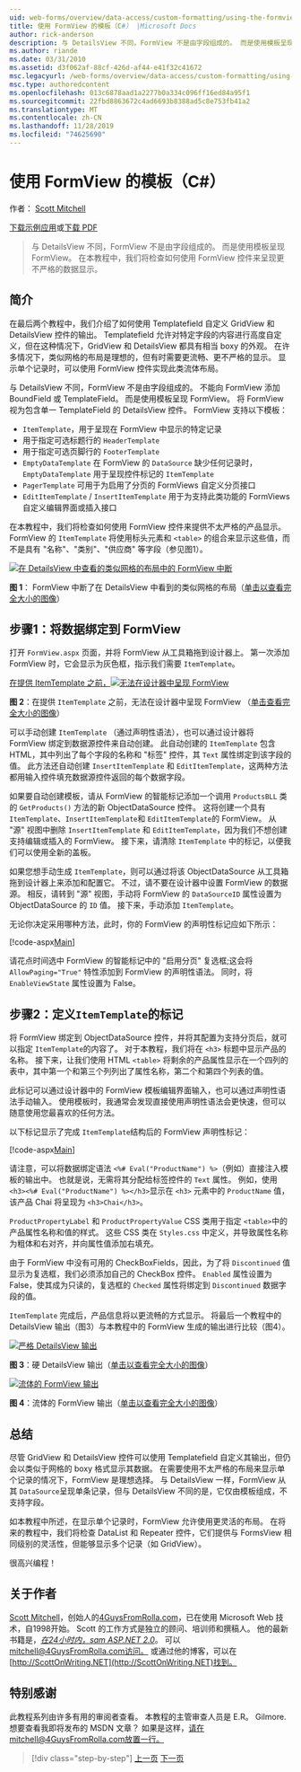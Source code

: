```yaml
---
uid: web-forms/overview/data-access/custom-formatting/using-the-formview-s-templates-cs
title: 使用 FormView 的模板（C#） |Microsoft Docs
author: rick-anderson
description: 与 DetailsView 不同，FormView 不是由字段组成的。 而是使用模板呈现 FormView。 在本教程中，我们将使用 F 。
ms.author: riande
ms.date: 03/31/2010
ms.assetid: d3f062af-88cf-426d-af44-e41f32c41672
msc.legacyurl: /web-forms/overview/data-access/custom-formatting/using-the-formview-s-templates-cs
msc.type: authoredcontent
ms.openlocfilehash: 013c6878aad1a2277b0a334c096ff16ed84a95f1
ms.sourcegitcommit: 22fbd8863672c4ad6693b8388ad5c8e753fb41a2
ms.translationtype: MT
ms.contentlocale: zh-CN
ms.lasthandoff: 11/28/2019
ms.locfileid: "74625690"
---
```

# <a name="using-the-formviews-templates-c"></a>使用 FormView 的模板（C#）

作者： [Scott Mitchell](https://twitter.com/ScottOnWriting)

[下载示例应用](https://download.microsoft.com/download/9/6/9/969e5c94-dfb6-4e47-9570-d6d9e704c3c1/ASPNET_Data_Tutorial_14_CS.exe)或[下载 PDF](using-the-formview-s-templates-cs/_static/datatutorial14cs1.pdf)

> 与 DetailsView 不同，FormView 不是由字段组成的。 而是使用模板呈现 FormView。 在本教程中，我们将检查如何使用 FormView 控件来呈现更不严格的数据显示。

## <a name="introduction"></a>简介

在最后两个教程中，我们介绍了如何使用 Templatefield 自定义 GridView 和 DetailsView 控件的输出。 Templatefield 允许对特定字段的内容进行高度自定义，但在这种情况下，GridView 和 DetailsView 都具有相当 boxy 的外观。 在许多情况下，类似网格的布局是理想的，但有时需要更流畅、更不严格的显示。 显示单个记录时，可以使用 FormView 控件实现此类流体布局。

与 DetailsView 不同，FormView 不是由字段组成的。 不能向 FormView 添加 BoundField 或 TemplateField。 而是使用模板呈现 FormView。 将 FormView 视为包含单一 TemplateField 的 DetailsView 控件。 FormView 支持以下模板：

- `ItemTemplate`，用于呈现在 FormView 中显示的特定记录
- 用于指定可选标题行的 `HeaderTemplate`
- 用于指定可选页脚行的 `FooterTemplate`
- `EmptyDataTemplate` 在 FormView 的 `DataSource` 缺少任何记录时，`EmptyDataTemplate` 用于呈现控件标记的 `ItemTemplate`
- `PagerTemplate` 可用于为启用了分页的 FormViews 自定义分页接口
- `EditItemTemplate` / `InsertItemTemplate` 用于为支持此类功能的 FormViews 自定义编辑界面或插入接口

在本教程中，我们将检查如何使用 FormView 控件来提供不太严格的产品显示。 FormView 的 `ItemTemplate` 将使用标头元素和 `<table>` 的组合来显示这些值，而不是具有 "名称"、"类别"、"供应商" 等字段（参见图1）。

[![在 DetailsView 中查看的类似网格的布局中的 FormView 中断](using-the-formview-s-templates-cs/_static/image2.png)](using-the-formview-s-templates-cs/_static/image1.png)

**图 1**： FormView 中断了在 DetailsView 中看到的类似网格的布局（[单击以查看完全大小的图像](using-the-formview-s-templates-cs/_static/image3.png)）

## <a name="step-1-binding-the-data-to-the-formview"></a>步骤1：将数据绑定到 FormView

打开 `FormView.aspx` 页面，并将 FormView 从工具箱拖到设计器上。 第一次添加 FormView 时，它会显示为灰色框，指示我们需要 `ItemTemplate`。

[在提供 ItemTemplate 之前，![无法在设计器中呈现 FormView](using-the-formview-s-templates-cs/_static/image5.png)](using-the-formview-s-templates-cs/_static/image4.png)

**图 2**：在提供 `ItemTemplate` 之前，无法在设计器中呈现 FormView （[单击查看完全大小的图像](using-the-formview-s-templates-cs/_static/image6.png)）

可以手动创建 `ItemTemplate` （通过声明性语法），也可以通过设计器将 FormView 绑定到数据源控件来自动创建。 此自动创建的 `ItemTemplate` 包含 HTML，其中列出了每个字段的名称和 "标签" 控件，其 `Text` 属性绑定到该字段的值。 此方法还自动创建 `InsertItemTemplate` 和 `EditItemTemplate`，这两种方法都用输入控件填充数据源控件返回的每个数据字段。

如果要自动创建模板，请从 FormView 的智能标记添加一个调用 `ProductsBLL` 类的 `GetProducts()` 方法的新 ObjectDataSource 控件。 这将创建一个具有 `ItemTemplate`、`InsertItemTemplate`和 `EditItemTemplate`的 FormView。 从 "源" 视图中删除 `InsertItemTemplate` 和 `EditItemTemplate`，因为我们不想创建支持编辑或插入的 FormView。 接下来，请清除 `ItemTemplate` 中的标记，以便我们可以使用全新的盖板。

如果您想手动生成 `ItemTemplate`，则可以通过将该 ObjectDataSource 从工具箱拖到设计器上来添加和配置它。 不过，请不要在设计器中设置 FormView 的数据源。 相反，请转到 "源" 视图，手动将 FormView 的 `DataSourceID` 属性设置为 ObjectDataSource 的 `ID` 值。 接下来，手动添加 `ItemTemplate`。

无论你决定采用哪种方法，此时，你的 FormView 的声明性标记应如下所示：

[!code-aspx[Main](using-the-formview-s-templates-cs/samples/sample1.aspx)]

请花点时间选中 FormView 的智能标记中的 "启用分页" 复选框;这会将 `AllowPaging="True"` 特性添加到 FormView 的声明性语法。 同时，将 `EnableViewState` 属性设置为 False。

## <a name="step-2-defining-theitemtemplates-markup"></a>步骤2：定义`ItemTemplate`的标记

将 FormView 绑定到 ObjectDataSource 控件，并将其配置为支持分页后，就可以指定 `ItemTemplate`的内容了。 对于本教程，我们将在 `<h3>` 标题中显示产品的名称。 接下来，让我们使用 HTML `<table>` 将剩余的产品属性显示在一个四列的表中，其中第一个和第三个列列出了属性名称，第二个和第四个列表的值。

此标记可以通过设计器中的 FormView 模板编辑界面输入，也可以通过声明性语法手动输入。 使用模板时，我通常会发现直接使用声明性语法会更快速，但可以随意使用您最喜欢的任何方法。

以下标记显示了完成 `ItemTemplate`结构后的 FormView 声明性标记：

[!code-aspx[Main](using-the-formview-s-templates-cs/samples/sample2.aspx)]

请注意，可以将数据绑定语法 `<%# Eval("ProductName") %>`（例如）直接注入模板的输出中。 也就是说，无需将其分配给标签控件的 `Text` 属性。 例如，使用 `<h3><%# Eval("ProductName") %></h3>`显示在 `<h3>` 元素中的 `ProductName` 值，该产品 Chai 将呈现为 `<h3>Chai</h3>`。

`ProductPropertyLabel` 和 `ProductPropertyValue` CSS 类用于指定 `<table>`中的产品属性名称和值的样式。 这些 CSS 类在 `Styles.css` 中定义，并导致属性名称为粗体和右对齐，并向属性值添加右填充。

由于 FormView 中没有可用的 CheckBoxFields，因此，为了将 `Discontinued` 值显示为复选框，我们必须添加自己的 CheckBox 控件。 `Enabled` 属性设置为 False，使其成为只读的，复选框的 `Checked` 属性将绑定到 `Discontinued` 数据字段的值。

`ItemTemplate` 完成后，产品信息将以更流畅的方式显示。 将最后一个教程中的 DetailsView 输出（图3）与本教程中的 FormView 生成的输出进行比较（图4）。

[![严格 DetailsView 输出](using-the-formview-s-templates-cs/_static/image8.png)](using-the-formview-s-templates-cs/_static/image7.png)

**图 3**：硬 DetailsView 输出（[单击以查看完全大小的图像](using-the-formview-s-templates-cs/_static/image9.png)）

[![流体的 FormView 输出](using-the-formview-s-templates-cs/_static/image11.png)](using-the-formview-s-templates-cs/_static/image10.png)

**图 4**：流体的 FormView 输出（[单击以查看完全大小的图像](using-the-formview-s-templates-cs/_static/image12.png)）

## <a name="summary"></a>总结

尽管 GridView 和 DetailsView 控件可以使用 Templatefield 自定义其输出，但仍会以类似于网格的 boxy 格式显示其数据。 在需要使用不太严格的布局来显示单个记录的情况下，FormView 是理想选择。 与 DetailsView 一样，FormView 从其 `DataSource`呈现单条记录，但与 DetailsView 不同的是，它仅由模板组成，不支持字段。

如本教程中所述，在显示单个记录时，FormView 允许使用更灵活的布局。 在将来的教程中，我们将检查 DataList 和 Repeater 控件，它们提供与 FormsView 相同级别的灵活性，但能够显示多个记录（如 GridView）。

很高兴编程！

## <a name="about-the-author"></a>关于作者

[Scott Mitchell](http://www.4guysfromrolla.com/ScottMitchell.shtml)，创始人的[4GuysFromRolla.com](http://www.4guysfromrolla.com)，已在使用 Microsoft Web 技术，自1998开始。 Scott 的工作方式是独立的顾问、培训师和撰稿人。 他的最新书籍是，[*在24小时内，sam ASP.NET 2.0*](https://www.amazon.com/exec/obidos/ASIN/0672327384/4guysfromrollaco)。 可以[mitchell@4GuysFromRolla.com访问。](mailto:mitchell@4GuysFromRolla.com) 或通过他的博客，可以在[http://ScottOnWriting.NET](http://ScottOnWriting.NET)找到。

## <a name="special-thanks-to"></a>特别感谢

此教程系列由许多有用的审阅者查看。 本教程的主管审查人员是 E.R。 Gilmore. 想要查看我即将发布的 MSDN 文章？ 如果是这样，请在mitchell@4GuysFromRolla.com放置一行[。](mailto:mitchell@4GuysFromRolla.com)

> [!div class="step-by-step"]
> [上一页](using-templatefields-in-the-detailsview-control-cs.md)
> [下一页](displaying-summary-information-in-the-gridview-s-footer-cs.md)
